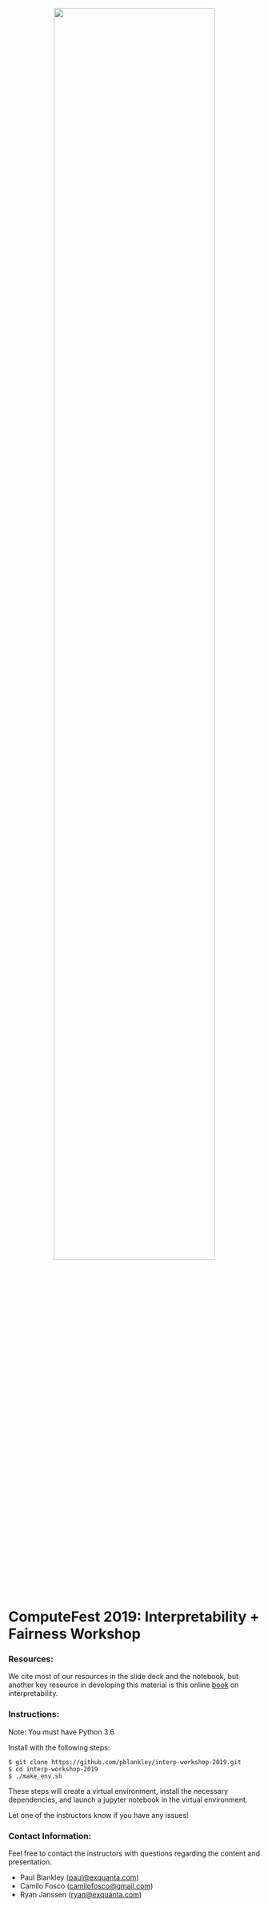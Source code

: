 <p align="center"><img width="80%" src="data/iacs-logo.jpg" /></p>

<br>

# ComputeFest 2019: Interpretability + Fairness Workshop

### Resources:

We cite most of our resources in the slide deck and the notebook, but another key resource in developing this material is this online [book](https://christophm.github.io/interpretable-ml-book/) on interpretability.

### Instructions: 

Note: You must have Python 3.6

Install with the following steps:

```
$ git clone https://github.com/pblankley/interp-workshop-2019.git
$ cd interp-workshop-2019
$ ./make_env.sh
```

These steps will create a virtual environment, install the necessary dependencies, and launch a jupyter notebook in the virtual environment.

Let one of the instructors know if you have any issues! 

### Contact Information:

Feel free to contact the instructors with questions regarding the content and presentation.

- Paul Blankley (paul@exquanta.com)
- Camilo Fosco (camilofosco@gmail.com)
- Ryan Janssen (ryan@exquanta.com)
